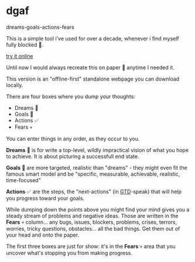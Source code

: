# dgaf
dreams-goals-actions-fears

This is a simple tool i've used for over a decade, whenever i find myself fully blocked 🧱.

[try it online](https://secretgeek.github.io/dgaf/dgaf.html)

Until now I would always recreate this on paper 📝 anytime I needed it.

This version is an "offline-first" standalone webpage you can download locally. 

There are four boxes where you dump your thoughts:

* Dreams 🌈
* Goals 🌄
* Actions ✅
* Fears 💀

You can enter things in any order, as they occur to you.

**Dreams** 🌈 is for write a top-level, wildly impractical vision of what you hope to achieve. It is about picturing a successfull end state.

**Goals** 🌄 are more targeted, realistic than "dreams" - they might even fit the famous smart model and be "specific, measurable, achievable, realistic, time-focused"

**Actions** ✅ are the steps, the "next-actions" (in [GTD]()-speak) that will help you progress toward your goals.

While dumping down the points above you might find your mind gives you a steady stream of problems and negative ideas. Those are written in the **Fears** 💀 column... any bugs, issues, blockers, problems, crises, terrors, worries, tricky questions, obstacles... all the bad things. Get them out of your head and onto the paper.

The first three boxes are just for show: it's in the **Fears** 💀 area that you uncover what's stopping you from making progress.




